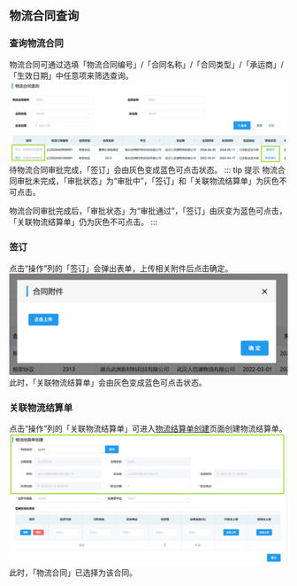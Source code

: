 ## 物流合同查询
### 查询物流合同
物流合同可通过选填「物流合同编号」/「合同名称」/「合同类型」/「承运商」/「生效日期」中任意项来筛选查询。 
![图片](/images/logistics/logistics2.png)  
待物流合同审批完成，「签订」会由灰色变成蓝色可点击状态。
::: tip 提示
物流合同审批未完成，「审批状态」为“审批中”，「签订」和「关联物流结算单」为灰色不可点击。

物流合同审批完成后，「审批状态」为“审批通过”，「签订」由灰变为蓝色可点击，「关联物流结算单」仍为灰色不可点击。
:::
### 签订
点击“操作”列的「签订」会弹出表单，上传相关附件后点击<kbd>确定</kbd>。  
![图片](/images/logistics/logistics3.png) 
此时，「关联物流结算单」会由灰色变成蓝色可点击状态。  
### 关联物流结算单
点击“操作”列的「关联物流结算单」可进入<u>物流结算单创建</u>页面创建物流结算单。
![图片](/images/logistics/logistics4.png)  
此时，「物流合同」已选择为该合同。